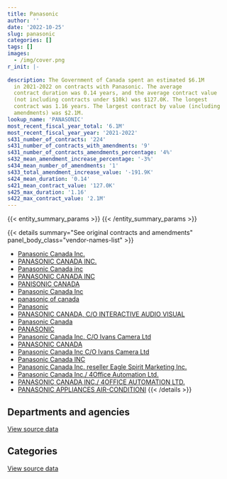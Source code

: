 ```yaml
---
title: Panasonic
author: ''
date: '2022-10-25'
slug: panasonic
categories: []
tags: []
images:
  - /img/cover.png
r_init: |-
  
description: The Government of Canada spent an estimated $6.1M
  in 2021-2022 on contracts with Panasonic. The average
  contract duration was 0.14 years, and the average contract value
  (not including contracts under $10k) was $127.0K. The longest
  contract was 1.16 years. The largest contract by value (including
  amendments) was $2.1M.
lookup_name: 'PANASONIC'
most_recent_fiscal_year_total: '6.1M'
most_recent_fiscal_year_year: '2021-2022'
s431_number_of_contracts: '224'
s431_number_of_contracts_with_amendments: '9'
s431_number_of_contracts_amendments_percentage: '4%'
s432_mean_amendment_increase_percentage: '-3%'
s434_mean_number_of_amendments: '1'
s433_total_amendment_increase_value: '-191.9K'
s424_mean_duration: '0.14'
s421_mean_contract_value: '127.0K'
s425_max_duration: '1.16'
s422_max_contract_value: '2.1M'
---
```


<script src="/rmarkdown-libs/htmlwidgets/htmlwidgets.js"></script>
<link href="/rmarkdown-libs/datatables-css/datatables-crosstalk.css" rel="stylesheet" />
<script src="/rmarkdown-libs/datatables-binding/datatables.js"></script>
<script src="/rmarkdown-libs/jquery/jquery-3.6.0.min.js"></script>
<link href="/rmarkdown-libs/dt-core-bootstrap/css/dataTables.bootstrap.min.css" rel="stylesheet" />
<link href="/rmarkdown-libs/dt-core-bootstrap/css/dataTables.bootstrap.extra.css" rel="stylesheet" />
<script src="/rmarkdown-libs/dt-core-bootstrap/js/jquery.dataTables.min.js"></script>
<script src="/rmarkdown-libs/dt-core-bootstrap/js/dataTables.bootstrap.min.js"></script>
<link href="/rmarkdown-libs/crosstalk/css/crosstalk.min.css" rel="stylesheet" />
<script src="/rmarkdown-libs/crosstalk/js/crosstalk.min.js"></script>
<script src="/rmarkdown-libs/htmlwidgets/htmlwidgets.js"></script>
<link href="/rmarkdown-libs/datatables-css/datatables-crosstalk.css" rel="stylesheet" />
<script src="/rmarkdown-libs/datatables-binding/datatables.js"></script>
<script src="/rmarkdown-libs/jquery/jquery-3.6.0.min.js"></script>
<link href="/rmarkdown-libs/dt-core-bootstrap/css/dataTables.bootstrap.min.css" rel="stylesheet" />
<link href="/rmarkdown-libs/dt-core-bootstrap/css/dataTables.bootstrap.extra.css" rel="stylesheet" />
<script src="/rmarkdown-libs/dt-core-bootstrap/js/jquery.dataTables.min.js"></script>
<script src="/rmarkdown-libs/dt-core-bootstrap/js/dataTables.bootstrap.min.js"></script>
<link href="/rmarkdown-libs/crosstalk/css/crosstalk.min.css" rel="stylesheet" />
<script src="/rmarkdown-libs/crosstalk/js/crosstalk.min.js"></script>

{{< entity_summary_params >}}
{{< /entity_summary_params >}}

{{< details summary="See original contracts and amendments" panel_body_class="vendor-names-list" >}}
- [Panasonic Canada Inc.](https://search.open.canada.ca/en/ct/?sort=contract_value_f%20desc&page=1&search_text=%22Panasonic%20Canada%20Inc.%22)
- [PANASONIC CANADA INC.](https://search.open.canada.ca/en/ct/?sort=contract_value_f%20desc&page=1&search_text=%22PANASONIC%20CANADA%20INC.%22)
- [Panasonic Canada inc](https://search.open.canada.ca/en/ct/?sort=contract_value_f%20desc&page=1&search_text=%22Panasonic%20Canada%20inc%22)
- [PANASONIC CANADA INC](https://search.open.canada.ca/en/ct/?sort=contract_value_f%20desc&page=1&search_text=%22PANASONIC%20CANADA%20INC%22)
- [PANISONIC CANADA](https://search.open.canada.ca/en/ct/?sort=contract_value_f%20desc&page=1&search_text=%22PANISONIC%20CANADA%22)
- [Panasonic Canada Inc](https://search.open.canada.ca/en/ct/?sort=contract_value_f%20desc&page=1&search_text=%22Panasonic%20Canada%20Inc%22)
- [panasonic of canada](https://search.open.canada.ca/en/ct/?sort=contract_value_f%20desc&page=1&search_text=%22panasonic%20of%20canada%22)
- [Panasonic](https://search.open.canada.ca/en/ct/?sort=contract_value_f%20desc&page=1&search_text=%22Panasonic%22)
- [PANASONIC CANADA, C/O INTERACTIVE AUDIO VISUAL](https://search.open.canada.ca/en/ct/?sort=contract_value_f%20desc&page=1&search_text=%22PANASONIC%20CANADA%2c%20C%2fO%20INTERACTIVE%20AUDIO%20VISUAL%22)
- [Panasonic Canada](https://search.open.canada.ca/en/ct/?sort=contract_value_f%20desc&page=1&search_text=%22Panasonic%20Canada%22)
- [PANASONIC](https://search.open.canada.ca/en/ct/?sort=contract_value_f%20desc&page=1&search_text=%22PANASONIC%22)
- [Panasonic Canada Inc. C/O Ivans Camera Ltd](https://search.open.canada.ca/en/ct/?sort=contract_value_f%20desc&page=1&search_text=%22Panasonic%20Canada%20Inc.%20C%2fO%20Ivans%20Camera%20Ltd%22)
- [PANASONIC CANADA](https://search.open.canada.ca/en/ct/?sort=contract_value_f%20desc&page=1&search_text=%22PANASONIC%20CANADA%22)
- [Panasonic Canada Inc C/O Ivans Camera Ltd](https://search.open.canada.ca/en/ct/?sort=contract_value_f%20desc&page=1&search_text=%22Panasonic%20Canada%20Inc%20C%2fO%20Ivans%20Camera%20Ltd%22)
- [Panasonic Canada INC](https://search.open.canada.ca/en/ct/?sort=contract_value_f%20desc&page=1&search_text=%22Panasonic%20Canada%20INC%22)
- [Panasonic Canada Inc. reseller Eagle Spirit Marketing Inc.](https://search.open.canada.ca/en/ct/?sort=contract_value_f%20desc&page=1&search_text=%22Panasonic%20Canada%20Inc.%20reseller%20Eagle%20Spirit%20Marketing%20Inc.%22)
- [Panasonic Canada Inc./ 4Office Automation Ltd.](https://search.open.canada.ca/en/ct/?sort=contract_value_f%20desc&page=1&search_text=%22Panasonic%20Canada%20Inc.%2f%204Office%20Automation%20Ltd.%22)
- [PANASONIC CANADA INC./ 4OFFICE AUTOMATION LTD.](https://search.open.canada.ca/en/ct/?sort=contract_value_f%20desc&page=1&search_text=%22PANASONIC%20CANADA%20INC.%2f%204OFFICE%20AUTOMATION%20LTD.%22)
- [PANASONIC APPLIANCES AIR-CONDITIONI](https://search.open.canada.ca/en/ct/?sort=contract_value_f%20desc&page=1&search_text=%22PANASONIC%20APPLIANCES%20AIR-CONDITIONI%22)
{{< /details >}}

## Departments and agencies

<div id="htmlwidget-1" style="width:100%;height:auto;" class="datatables html-widget"></div>
<script type="application/json" data-for="htmlwidget-1">{"x":{"style":"bootstrap","filter":"none","vertical":false,"data":[["<a href=\"/departments/aafc-aac/\">Agriculture and Agri-Food Canada<\/a>","<a href=\"/departments/cbsa-asfc/\">Canada Border Services Agency<\/a>","<a href=\"/departments/cic/\">Immigration, Refugees and Citizenship Canada<\/a>","<a href=\"/departments/cics-scic/\">Canadian Intergovernmental Conference Secretariat<\/a>","<a href=\"/departments/cra-arc/\">Canada Revenue Agency<\/a>","<a href=\"/departments/csps-efpc/\">Canada School of Public Service<\/a>","<a href=\"/departments/dfatd-maecd/\">Global Affairs Canada<\/a>","<a href=\"/departments/dnd-mdn/\">National Defence<\/a>","<a href=\"/departments/irb-cisr/\">Immigration and Refugee Board of Canada<\/a>","<a href=\"/departments/jus/\">Department of Justice Canada<\/a>","<a href=\"/departments/nrcan-rncan/\">Natural Resources Canada<\/a>","<a href=\"/departments/osfi-bsif/\">Office of the Superintendent of Financial Institutions Canada<\/a>","<a href=\"/departments/pc/\">Parks Canada<\/a>","<a href=\"/departments/ppsc-sppc/\">Public Prosecution Service of Canada<\/a>","<a href=\"/departments/ps-sp/\">Public Safety Canada<\/a>","<a href=\"/departments/pwgsc-tpsgc/\">Public Services and Procurement Canada<\/a>","<a href=\"/departments/rcmp-grc/\">Royal Canadian Mounted Police<\/a>","<a href=\"/departments/vac-acc/\">Veterans Affairs Canada<\/a>"],[null,null,25316.34,null,null,null,148438.12,42107.76,null,null,null,null,null,17619.18,null,61689.16,5657990.22,null],[41252.07,null,16428.69,null,59198.16,null,599731.27,58554.09,null,null,1545.72,52006.32,null,null,19716.07,58420.58,6021098.06,null],[null,null,null,null,20267.79,null,447336.07,null,74578.31,64926.24,20731.67,null,null,null,null,null,4792498.89,null],[null,19917.85,null,10042.88,null,20255.25,55586.73,58840.91,null,null,null,63969.43,15620.85,null,null,null,5861751.66,24807.8]],"container":"<table class=\"table table-striped table-hover row-border order-column display\">\n  <thead>\n    <tr>\n      <th>Department<\/th>\n      <th>2018-2019<\/th>\n      <th>2019-2020<\/th>\n      <th>2020-2021<\/th>\n      <th>2021-2022<\/th>\n    <\/tr>\n  <\/thead>\n<\/table>","options":{"order":[[4,"desc"]],"pageLength":10,"autoWidth":true,"columnDefs":[{"targets":1,"render":"function(data, type, row, meta) {\n    return type !== 'display' ? data : DTWidget.formatCurrency(data, \"$\", 2, 3, \",\", \".\", true, null);\n  }"},{"targets":2,"render":"function(data, type, row, meta) {\n    return type !== 'display' ? data : DTWidget.formatCurrency(data, \"$\", 2, 3, \",\", \".\", true, null);\n  }"},{"targets":3,"render":"function(data, type, row, meta) {\n    return type !== 'display' ? data : DTWidget.formatCurrency(data, \"$\", 2, 3, \",\", \".\", true, null);\n  }"},{"targets":4,"render":"function(data, type, row, meta) {\n    return type !== 'display' ? data : DTWidget.formatCurrency(data, \"$\", 2, 3, \",\", \".\", true, null);\n  }"},{"width":"16%","targets":[1,2,3,4]},{"className":"dt-right","targets":[1,2,3,4]}],"orderClasses":false}},"evals":["options.columnDefs.0.render","options.columnDefs.1.render","options.columnDefs.2.render","options.columnDefs.3.render"],"jsHooks":[]}</script>
<p class="text-right">
<a href="https://github.com/GoC-Spending/contracts-data/tree/main/data/out/vendors/panasonic/summary_by_fiscal_year_by_department.csv" class="source-data-link btn btn-link">View source data</a>
</p>

## Categories

<div id="htmlwidget-2" style="width:100%;height:auto;" class="datatables html-widget"></div>
<script type="application/json" data-for="htmlwidget-2">{"x":{"style":"bootstrap","filter":"none","vertical":false,"data":[["<a href=\"/categories/facilities_and_construction/\">Facilities and construction<\/a>","<a href=\"/categories/office_management/\">Office management<\/a>","<a href=\"/categories/defence/\">Defence<\/a>","<a href=\"/categories/information_technology/\">Information technology<\/a>","<a href=\"/categories/transportation_and_logistics/\">Transportation and logistics<\/a>"],[null,null,42107.76,5661848.03,249204.99],[null,null,58554.09,6360296.4,509100.54],[137655,null,null,4892086.3,390597.67],[null,10042.88,58840.91,5854124.91,207784.66]],"container":"<table class=\"table table-striped table-hover row-border order-column display\">\n  <thead>\n    <tr>\n      <th>Category<\/th>\n      <th>2018-2019<\/th>\n      <th>2019-2020<\/th>\n      <th>2020-2021<\/th>\n      <th>2021-2022<\/th>\n    <\/tr>\n  <\/thead>\n<\/table>","options":{"order":[[4,"desc"]],"dom":"t","pageLength":30,"autoWidth":true,"columnDefs":[{"targets":1,"render":"function(data, type, row, meta) {\n    return type !== 'display' ? data : DTWidget.formatCurrency(data, \"$\", 2, 3, \",\", \".\", true, null);\n  }"},{"targets":2,"render":"function(data, type, row, meta) {\n    return type !== 'display' ? data : DTWidget.formatCurrency(data, \"$\", 2, 3, \",\", \".\", true, null);\n  }"},{"targets":3,"render":"function(data, type, row, meta) {\n    return type !== 'display' ? data : DTWidget.formatCurrency(data, \"$\", 2, 3, \",\", \".\", true, null);\n  }"},{"targets":4,"render":"function(data, type, row, meta) {\n    return type !== 'display' ? data : DTWidget.formatCurrency(data, \"$\", 2, 3, \",\", \".\", true, null);\n  }"},{"width":"16%","targets":[1,2,3,4]},{"className":"dt-right","targets":[1,2,3,4]}],"orderClasses":false,"lengthMenu":[10,25,30,50,100]}},"evals":["options.columnDefs.0.render","options.columnDefs.1.render","options.columnDefs.2.render","options.columnDefs.3.render"],"jsHooks":[]}</script>
<p class="text-right">
<a href="https://github.com/GoC-Spending/contracts-data/tree/main/data/out/vendors/panasonic/summary_by_fiscal_year_by_category.csv" class="source-data-link btn btn-link">View source data</a>
</p>
